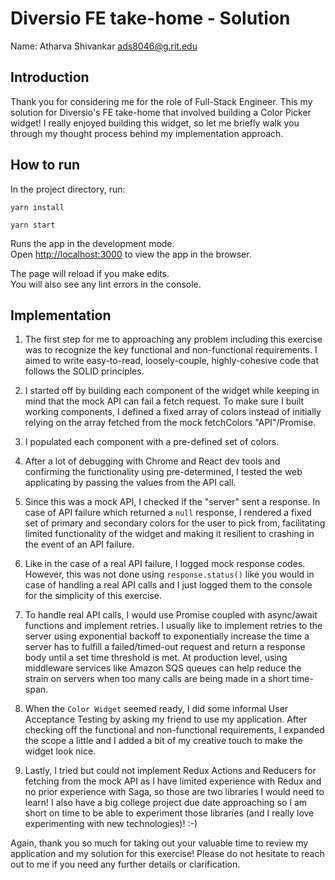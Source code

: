 # Diversio FE take-home - Solution
Name: Atharva Shivankar <ads8046@g.rit.edu>

## Introduction
Thank you for considering me for the role of Full-Stack Engineer. This my solution for
Diversio's FE take-home that involved building a Color Picker widget! I really enjoyed
building this widget, so let me briefly walk you through my thought process behind my
implementation approach.

## How to run

In the project directory, run:

```
yarn install
```
```
yarn start
```

Runs the app in the development mode.\
Open [http://localhost:3000](http://localhost:3000) to view the app in the browser.

The page will reload if you make edits.\
You will also see any lint errors in the console.


## Implementation
1. The first step for me to approaching any problem including this exercise was to recognize the
key functional and non-functional requirements. I aimed to write easy-to-read, loosely-couple, 
highly-cohesive code that follows the SOLID principles.

2. I started off by building each component of the widget while keeping in mind that the mock API
can fail a fetch request. To make sure I built working components, I defined a fixed array of colors 
instead of initially relying on the array fetched from the mock fetchColors "API"/Promise.

3. I populated each component with a pre-defined set of colors.

4. After a lot of debugging with Chrome and React dev tools and confirming the functionality using pre-determined, 
I tested the web applicating by passing the values from the API call. 

5. Since this was a mock API, I checked if the "server" sent a response. In case of API failure which returned a 
`null` response, I rendered a fixed set of primary and secondary colors for the user to pick from, facilitating 
limited functionality of the widget and making it resilient to crashing in the event of an API failure.

6. Like in the case of a real API failure, I logged mock response codes. However, this
was not done using `response.status()` like you would in case of handling a real API calls and I just logged
them to the console for the simplicity of this exercise.

7. To handle real API calls, I would use Promise coupled with async/await functions and implement retries.
I usually like to implement retries to the server using exponential backoff to exponentially increase the time
a server has to fulfill a failed/timed-out request and return a response body until a set time threshold is met.
At production level, using middleware services like Amazon SQS queues can help reduce the strain on servers when 
too many calls are being made in a short time-span.

8. When the `Color Widget` seemed ready, I did some informal User Acceptance Testing by asking my friend to use 
my application. After checking off the functional and non-functional requirements, I expanded the scope a little and
I added a bit of my creative touch to make the widget look nice.

9. Lastly, I tried but could not implement Redux Actions and Reducers for fetching from the mock API as I have limited experience 
with Redux and no prior experience with Saga, so those are two libraries I would need to learn! I also have a big
college project due date approaching so I am short on time to be able to experiment those libraries (and I really love 
experimenting with new technologies)! :-)

Again, thank you so much for taking out your valuable time to review my application and my solution for this exercise! 
Please do not hesitate to reach out to me if you need any further details or clarification.

